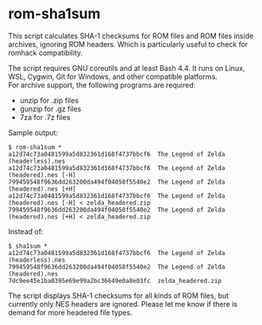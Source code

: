 # rom-sha1sum
This script calculates SHA-1 checksums for ROM files and ROM files inside archives, ignoring ROM headers. Which is particularly useful to check for romhack compatibility.

The script requires GNU coreutils and at least Bash 4.4. It runs on Linux, WSL, Cygwin, Git for Windows, and other compatible platforms.  
For archive support, the following programs are required:
- unzip for .zip files
- gunzip for .gz files
- 7za for .7z files

Sample output:

```
$ rom-sha1sum *
a12d74c73a0481599a5d832361d168f4737bbcf6  The Legend of Zelda (headerless).nes
a12d74c73a0481599a5d832361d168f4737bbcf6  The Legend of Zelda (headered).nes [-H]
799459548f9636dd263200da494f04058f5540e2  The Legend of Zelda (headered).nes [+H]
a12d74c73a0481599a5d832361d168f4737bbcf6  The Legend of Zelda (headered).nes [-H] < zelda_headered.zip
799459548f9636dd263200da494f04058f5540e2  The Legend of Zelda (headered).nes [+H] < zelda_headered.zip
```

Instead of:

```
$ sha1sum *
a12d74c73a0481599a5d832361d168f4737bbcf6  The Legend of Zelda (headerless).nes
799459548f9636dd263200da494f04058f5540e2  The Legend of Zelda (headered).nes
7dc9ee45e1ba0395e69e99a2bc36649e0a8e03fc  zelda_headered.zip
```

The script displays SHA-1 checksums for all kinds of ROM files, but currently only NES headers are ignored. Please let me know if there is demand for more headered file types.
